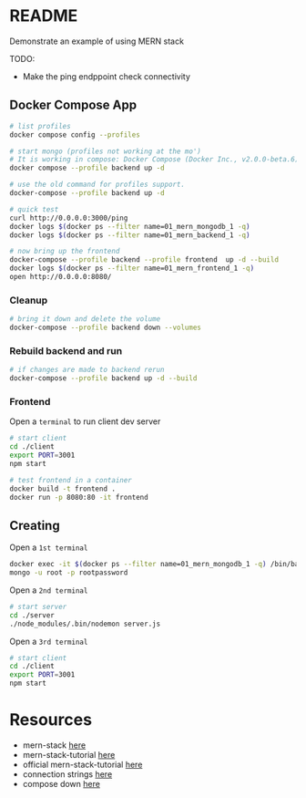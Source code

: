 # README
Demonstrate an example of using MERN stack

TODO:
* Make the ping endppoint check connectivity

## Docker Compose App
```sh
# list profiles
docker compose config --profiles               

# start mongo (profiles not working at the mo')
# It is working in compose: Docker Compose (Docker Inc., v2.0.0-beta.6) - Docker Desktop 3.5.2
docker compose --profile backend up -d 

# use the old command for profiles support.  
docker-compose --profile backend up -d 

# quick test
curl http://0.0.0.0:3000/ping 
docker logs $(docker ps --filter name=01_mern_mongodb_1 -q)
docker logs $(docker ps --filter name=01_mern_backend_1 -q) 

# now bring up the frontend
docker-compose --profile backend --profile frontend  up -d --build
docker logs $(docker ps --filter name=01_mern_frontend_1 -q)
open http://0.0.0.0:8080/
```

### Cleanup
```sh
# bring it down and delete the volume
docker-compose --profile backend down --volumes
```

### Rebuild backend and run
```sh
# if changes are made to backend rerun
docker-compose --profile backend up -d --build
```

### Frontend
Open a `terminal` to run client dev server
```sh
# start client
cd ./client
export PORT=3001
npm start
```

```sh
# test frontend in a container
docker build -t frontend .
docker run -p 8080:80 -it frontend
```


## Creating
Open a `1st terminal`
```sh
docker exec -it $(docker ps --filter name=01_mern_mongodb_1 -q) /bin/bash
mongo -u root -p rootpassword
```

Open a `2nd terminal`
```sh
# start server
cd ./server
./node_modules/.bin/nodemon server.js
```

Open a `3rd terminal`
```sh
# start client
cd ./client
export PORT=3001
npm start
```

# Resources 
* mern-stack [here](https://www.mongodb.com/mern-stack)  
* mern-stack-tutorial [here](https://blog.logrocket.com/mern-stack-tutorial/)  
* official mern-stack-tutorial [here](https://www.mongodb.com/languages/mern-stack-tutorial) 
* connection strings [here](https://docs.mongodb.com/manual/reference/connection-string/)   
* compose down [here](https://docs.docker.com/engine/reference/commandline/compose_down/)  

